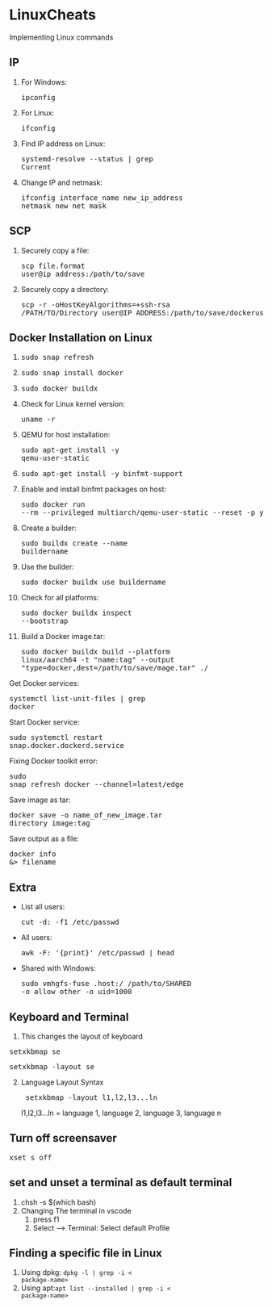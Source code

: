 # LinuxCheats
Implementing Linux commands
## IP
1. For Windows: <pre>ipconfig</pre>
2. For Linux: <pre>ifconfig</pre>
3. Find IP address on Linux: <pre>systemd-resolve --status | grep Current</pre>
4. Change IP and netmask: <pre>ifconfig interface_name new_ip_address netmask new_net_mask</pre>

## SCP
1. Securely copy a file: <pre>scp file.format user@ip_address:/path/to/save</pre>
2. Securely copy a directory: <pre>scp -r -oHostKeyAlgorithms=+ssh-rsa /PATH/TO/Directory user@IP_ADDRESS:/path/to/save/dockeruser</pre>

## Docker Installation on Linux
1. <pre>sudo snap refresh</pre>
2. <pre>sudo snap install docker</pre>
3. <pre>sudo docker buildx</pre>
4. Check for Linux kernel version: <pre>uname -r</pre>
5. QEMU for host installation: <pre>sudo apt-get install -y qemu-user-static</pre>
6. <pre>sudo apt-get install -y binfmt-support</pre>
7. Enable and install binfmt packages on host: <pre>sudo docker run --rm --privileged multiarch/qemu-user-static --reset -p yes</pre>
8. Create a builder: <pre>sudo buildx create --name buildername</pre>
9. Use the builder: <pre>sudo docker buildx use buildername</pre>
10. Check for all platforms: <pre>sudo docker buildx inspect --bootstrap</pre>
11. Build a Docker image.tar: <pre>sudo docker buildx build --platform linux/aarch64 -t "name:tag" --output "type=docker,dest=/path/to/save/mage.tar" ./</pre>

Get Docker services: <pre>systemctl list-unit-files | grep docker</pre>
Start Docker service: <pre>sudo systemctl restart snap.docker.dockerd.service</pre>
Fixing Docker toolkit error: <pre>sudo snap refresh docker --channel=latest/edge</pre>


Save image as tar: <pre>docker save -o name_of_new_image.tar directory_image:tag</pre>
Save output as a file: <pre>docker info &> filename</pre>


## Extra
* List all users: <pre>cut -d: -f1 /etc/passwd</pre>
* All users: <pre>awk -F: '{print}' /etc/passwd | head</pre>
* Shared with Windows: <pre>sudo vmhgfs-fuse .host:/ /path/to/SHARED -o allow_other -o uid=1000</pre>
## Keyboard and Terminal
1. This changes the layout of keyboard
<pre>setxkbmap se</pre>
<pre>setxkbmap -layout se</pre>

2. Language Layout Syntax <pre> setxkbmap -layout l1,l2,l3...ln</pre>
l1,l2,l3...ln = language 1, language 2, language 3, language n 
## Turn off screensaver

<pre>xset s off</pre>

## set and unset a terminal as default terminal
1. chsh -s $(which bash)
2. Changing The terminal in vscode
    1. press f1 
    2. Select --> Terminal: Select default Profile


## Finding a specific file in Linux
1. Using dpkg: <code>dpkg -l | grep -i < package-name></code>
2. Using apt:<code>apt list --installed | grep -i < package-name></code>